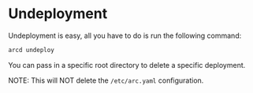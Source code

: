 # Undeployment

Undeployment is easy, all you have to do is run the following command:

``` sh
arcd undeploy
```

You can pass in a specific root directory to delete a specific deployment.

NOTE: This will NOT delete the `/etc/arc.yaml` configuration.
